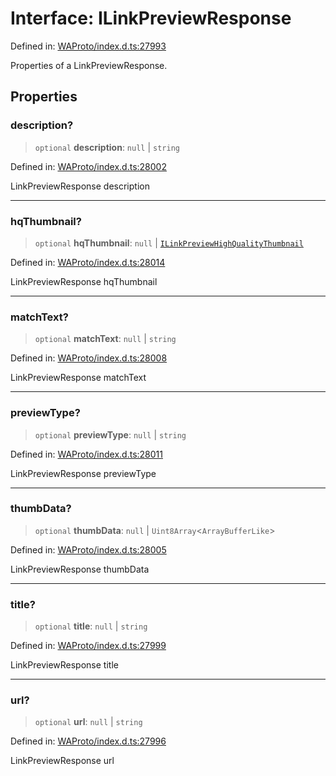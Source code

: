 # Interface: ILinkPreviewResponse

Defined in: [WAProto/index.d.ts:27993](https://github.com/WhiskeySockets/Baileys/blob/2fdabb7f387029b680a2c5e056c7022c25b0f110/WAProto/index.d.ts#L27993)

Properties of a LinkPreviewResponse.

## Properties

### description?

> `optional` **description**: `null` \| `string`

Defined in: [WAProto/index.d.ts:28002](https://github.com/WhiskeySockets/Baileys/blob/2fdabb7f387029b680a2c5e056c7022c25b0f110/WAProto/index.d.ts#L28002)

LinkPreviewResponse description

***

### hqThumbnail?

> `optional` **hqThumbnail**: `null` \| [`ILinkPreviewHighQualityThumbnail`](../namespaces/LinkPreviewResponse/interfaces/ILinkPreviewHighQualityThumbnail.md)

Defined in: [WAProto/index.d.ts:28014](https://github.com/WhiskeySockets/Baileys/blob/2fdabb7f387029b680a2c5e056c7022c25b0f110/WAProto/index.d.ts#L28014)

LinkPreviewResponse hqThumbnail

***

### matchText?

> `optional` **matchText**: `null` \| `string`

Defined in: [WAProto/index.d.ts:28008](https://github.com/WhiskeySockets/Baileys/blob/2fdabb7f387029b680a2c5e056c7022c25b0f110/WAProto/index.d.ts#L28008)

LinkPreviewResponse matchText

***

### previewType?

> `optional` **previewType**: `null` \| `string`

Defined in: [WAProto/index.d.ts:28011](https://github.com/WhiskeySockets/Baileys/blob/2fdabb7f387029b680a2c5e056c7022c25b0f110/WAProto/index.d.ts#L28011)

LinkPreviewResponse previewType

***

### thumbData?

> `optional` **thumbData**: `null` \| `Uint8Array`\<`ArrayBufferLike`\>

Defined in: [WAProto/index.d.ts:28005](https://github.com/WhiskeySockets/Baileys/blob/2fdabb7f387029b680a2c5e056c7022c25b0f110/WAProto/index.d.ts#L28005)

LinkPreviewResponse thumbData

***

### title?

> `optional` **title**: `null` \| `string`

Defined in: [WAProto/index.d.ts:27999](https://github.com/WhiskeySockets/Baileys/blob/2fdabb7f387029b680a2c5e056c7022c25b0f110/WAProto/index.d.ts#L27999)

LinkPreviewResponse title

***

### url?

> `optional` **url**: `null` \| `string`

Defined in: [WAProto/index.d.ts:27996](https://github.com/WhiskeySockets/Baileys/blob/2fdabb7f387029b680a2c5e056c7022c25b0f110/WAProto/index.d.ts#L27996)

LinkPreviewResponse url
